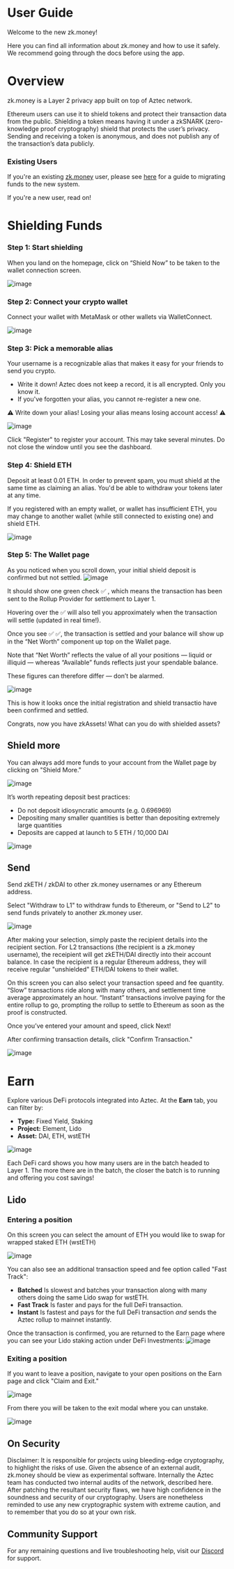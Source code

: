 # User Guide

Welcome to the new zk.money!

Here you can find all information about zk.money and how to use it safely. We recommend going through the docs before using the app.

# Overview

zk.money is a Layer 2 privacy app built on top of Aztec network.

Ethereum users can use it to shield tokens and protect their transaction data from the public. Shielding a token means having it under a zkSNARK (zero-knowledge proof cryptography) shield that protects the user’s privacy. Sending and receiving a token is anonymous, and does not publish any of the transaction’s data publicly.

### Existing Users
If you're an existing [zk.money](https://zk.money) user, please see [here](https://medium.com/aztec-protocol/zk-money-migration-guide-5bd45584b1b) for a guide to migrating funds to the new system.

If you're a new user, read on!

# Shielding Funds

### Step 1: Start shielding
When you land on the homepage, click on “Shield Now” to be taken to the wallet connection screen.

![image](https://user-images.githubusercontent.com/15220860/172759597-7394a992-7869-45e6-9ec7-684f883c194e.png)

### Step 2: Connect your crypto wallet
Connect your wallet with MetaMask or other wallets via WalletConnect.

![image](https://user-images.githubusercontent.com/15220860/172760020-8ce905ad-a046-4cc4-854e-751491078f23.png)

### Step 3: Pick a memorable alias
Your username is a recognizable alias that makes it easy for your friends to send you crypto.
- Write it down! Aztec does not keep a record, it is all encrypted. Only you know it.
- If you've forgotten your alias, you cannot re-register a new one.

⚠️ Write down your alias! Losing your alias means losing account access! ⚠️


![image](https://user-images.githubusercontent.com/15220860/172760386-bc32708c-bdf2-4310-bc5d-b9bc90082fdf.png)

Click "Register" to register your account. This may take several minutes. Do not close the window until you see the dashboard.

### Step 4: Shield ETH
Deposit at least 0.01 ETH. In order to prevent spam, you must shield at the same time as claiming an alias. You'd be able to withdraw your tokens later at any time.

If you registered with an empty wallet, or wallet has insufficient ETH, you may change to another wallet (while still connected to existing one) and shield ETH.

![image](https://user-images.githubusercontent.com/15220860/172760503-9cfd9928-721d-47a3-a72b-3b573b02539c.png)

### Step 5: The Wallet page
As you noticed when you scroll down, your initial shield deposit is confirmed but not settled.
![image](https://user-images.githubusercontent.com/15220860/172760715-87ed8103-3033-467d-8a76-c2fc897aa04d.png)

It should show one green check ✅ , which means the transaction has been sent to the Rollup Provider for settlement to Layer 1.

Hovering over the ✅ will also tell you approximately when the transaction will settle (updated in real time!).

Once you see ✅ ✅, the transaction is settled and your balance will show up in the “Net Worth” component up top on the Wallet page.

Note that “Net Worth” reflects the value of all your positions — liquid or illiquid — whereas “Available” funds reflects just your spendable balance.

These figures can therefore differ — don’t be alarmed.

![image](https://user-images.githubusercontent.com/15220860/172760977-0b8e35e9-4419-4097-99eb-80109bd64456.png)

This is how it looks once the initial registration and shield transactio have been confirmed and settled.

Congrats, now you have zkAssets! What can you do with shielded assets?


## Shield more
You can always add more funds to your account from the Wallet page by clicking on "Shield More."

![image](https://user-images.githubusercontent.com/15220860/172760777-67133ff2-c224-46c3-ac40-4c73bdd20c73.png)

It’s worth repeating deposit best practices:

- Do not deposit idiosyncratic amounts (e.g. 0.696969)
- Depositing many smaller quantities is better than depositing extremely large quantities
- Deposits are capped at launch to 5 ETH / 10,000 DAI

![image](https://user-images.githubusercontent.com/15220860/172760637-e1ee8849-d9de-44db-a442-ce17321bfc49.png)


## Send
Send zkETH / zkDAI to other zk.money usernames or any Ethereum address.

Select "Withdraw to L1" to withdraw funds to Ethereum, or "Send to L2" to send funds privately to another zk.money user.

![image](https://user-images.githubusercontent.com/15220860/172761821-36477974-ee21-4f5a-8b72-ceb7c10eb606.png)

After making your selection, simply paste the recipient details into the recipient section. For L2 transactions (the recipient is a zk.money username), the receipient will get zkETH/DAI directly into their account balance. In case the recipient is a regular Ethereum address, they will receive regular "unshielded" ETH/DAI tokens to their wallet.

On this screen you can also select your transaction speed and fee quantity. “Slow” transactions ride along with many others, and settlement time average approximately an hour. “Instant” transactions involve paying for the entire rollup to go, prompting the rollup to settle to Ethereum as soon as the proof is constructed.

Once you’ve entered your amount and speed, click Next!

After confirming transaction details, click "Confirm Transaction."

![image](https://user-images.githubusercontent.com/15220860/172761896-e141bcef-0451-4d5f-870f-896d9aaef891.png)


# Earn
Explore various DeFi protocols integrated into Aztec. At the **Earn** tab, you can filter by:

- **Type:** Fixed Yield, Staking
- **Project:** Element, Lido
- **Asset:** DAI, ETH, wstETH

![image](https://user-images.githubusercontent.com/15220860/172763263-954995a1-9edb-4025-9899-be8d5e39436e.png)

Each DeFi card shows you how many users are in the batch headed to Layer 1. The more there are in the batch, the closer the batch is to running and offering you cost savings!

## Lido

### Entering a position
On this screen you can select the amount of ETH you would like to swap for wrapped staked ETH (wstETH)

![image](https://user-images.githubusercontent.com/15220860/172762361-bdec3cac-a90c-4b0a-a801-b6a68d0c5ece.png)

You can also see an additional transaction speed and fee option called "Fast Track":
- **Batched** Is slowest and batches your transaction along with many others doing the same Lido swap for wstETH.
- **Fast Track** Is faster and pays for the full DeFi transaction.
- **Instant** Is fastest and pays for the full DeFi transaction _and_ sends the Aztec rollup to mainnet instantly.

Once the transaction is confirmed, you are returned to the Earn page where you can see your Lido staking action under DeFi Investments:
![image](https://user-images.githubusercontent.com/15220860/172763467-85547030-99f2-4893-84fe-e9da92dbcbef.png)


### Exiting a position
If you want to leave a position, navigate to your open positions on the Earn page and click "Claim and Exit."

![image](https://user-images.githubusercontent.com/15220860/172764596-35130ead-3396-4be5-a2f7-555beb985691.png)

From there you will be taken to the exit modal where you can unstake.

![image](https://user-images.githubusercontent.com/15220860/172764695-cc60078e-9566-480e-a2ce-590121b526d0.png)


## On Security

Disclaimer: It is responsible for projects using bleeding-edge cryptography, to highlight the risks of use.  Given the absence of an external audit, zk.money should be view as experimental software. Internally the Aztec team has conducted two internal audits of the network, described here. After patching the resultant security flaws, we have high confidence in the soundness and security of our cryptography. Users are nonetheless reminded to use any new cryptographic system with extreme caution, and to remember that you do so at your own risk.

## Community Support

For any remaining questions and live troubleshooting help, visit our [Discord](https://discord.gg/aztec) for support.
